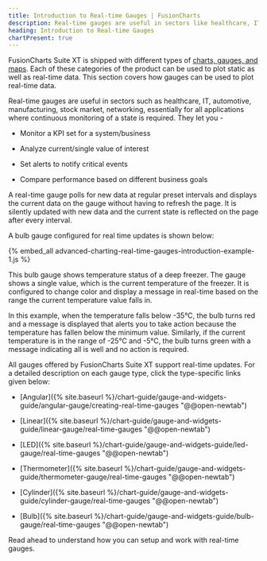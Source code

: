 ```yaml
---
title: Introduction to Real-time Gauges | FusionCharts
description: Real-time gauges are useful in sectors like healthcare, IT, automotive, networking, for applications where continuous monitoring of a state is required.
heading: Introduction to Real-time Gauges
chartPresent: true
---
```


FusionCharts Suite XT is shipped with different types of [charts, gauges, and maps](http://www.fusioncharts.com/charts/). Each of these categories of the product can be used to plot static as well as real-time data. This section covers how gauges can be used to plot real-time data.

Real-time gauges are useful in sectors such as healthcare, IT, automotive, manufacturing, stock market, networking, essentially for all applications where continuous monitoring of a state is required. They let you -

* Monitor a KPI set for a system/business

* Analyze current/single value of interest

* Set alerts to notify critical events

* Compare performance based on different business goals

A real-time gauge polls for new data at regular preset intervals and displays the current data on the gauge without having to refresh the page. It is silently updated with new data and the current state is reflected on the page after every interval.

A bulb gauge configured for real time updates is shown below:

{% embed_all advanced-charting-real-time-gauges-introduction-example-1.js %}

This bulb gauge shows temperature status of a deep freezer. The gauge shows a single value, which is the current temperature of the freezer. It is configured to change color and display a message in real-time based on the range the current temperature value falls in.

In this example, when the temperature falls below -35°C, the bulb turns red and a message is displayed that alerts you to take action because the temperature has fallen below the minimum value. Similarly, if the current temperature is in the range of -25°C and -5°C, the bulb turns green with a message indicating all is well and no action is required.

All gauges offered by FusionCharts Suite XT support real-time updates. For a detailed description on each gauge type, click the type-specific links given below:

* [Angular]({% site.baseurl %}/chart-guide/gauge-and-widgets-guide/angular-gauge/creating-real-time-gauges "@@open-newtab")

* [Linear]({% site.baseurl %}/chart-guide/gauge-and-widgets-guide/linear-gauge/real-time-gauges "@@open-newtab")

* [LED]({% site.baseurl %}/chart-guide/gauge-and-widgets-guide/led-gauge/real-time-gauges "@@open-newtab")

* [Thermometer]({% site.baseurl %}/chart-guide/gauge-and-widgets-guide/thermometer-gauge/real-time-gauges "@@open-newtab")

* [Cylinder]({% site.baseurl %}/chart-guide/gauge-and-widgets-guide/cylinder-gauge/real-time-gauges "@@open-newtab")

* [Bulb]({% site.baseurl %}/chart-guide/gauge-and-widgets-guide/bulb-gauge/real-time-gauges "@@open-newtab")

Read ahead to understand how you can setup and work with real-time gauges.
